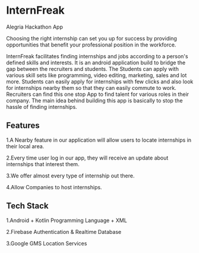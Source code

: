 # InternFreak
Alegria Hackathon App

Choosing the right internship can set you up for success by providing opportunities that benefit your professional position in the workforce. 

InternFreak facilitates finding internships and jobs according to a person's defined skills and interests. 
It is an android application build to bridge the gap between the recruiters and students. The Students can apply with various skill sets like programming, video editing, marketing, sales and lot more. Students can easily apply for internships with few clicks and also look for internships nearby them so that they can easily commute to work. Recruiters can find this one stop App to find talent for various roles in their company.
The main idea behind building this app is basically to stop the hassle of finding internships.





## Features

1.A Nearby feature in our application will allow users to locate internships in their local area.

2.Every time user log in our app, they will receive an update about internships that interest them.

3.We offer almost every type of internship out there. 

4.Allow Companies to host internships.



## Tech Stack

1.Android + Kotlin Programming Language + XML

2.Firebase Authentication & Realtime Database

3.Google GMS Location Services









